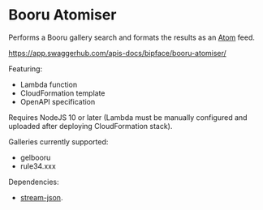 # Booru Atomiser
Performs a Booru gallery search and formats the results as an [Atom](https://en.wikipedia.org/wiki/Atom_%28Web_standard%29) feed.

https://app.swaggerhub.com/apis-docs/bipface/booru-atomiser/

Featuring:
- Lambda function
- CloudFormation template
- OpenAPI specification

Requires NodeJS 10 or later (Lambda must be manually configured and uploaded after deploying CloudFormation stack).

Galleries currently supported:
- gelbooru
- rule34.xxx

Dependencies:
- [stream-json](https://www.npmjs.com/package/stream-json).
